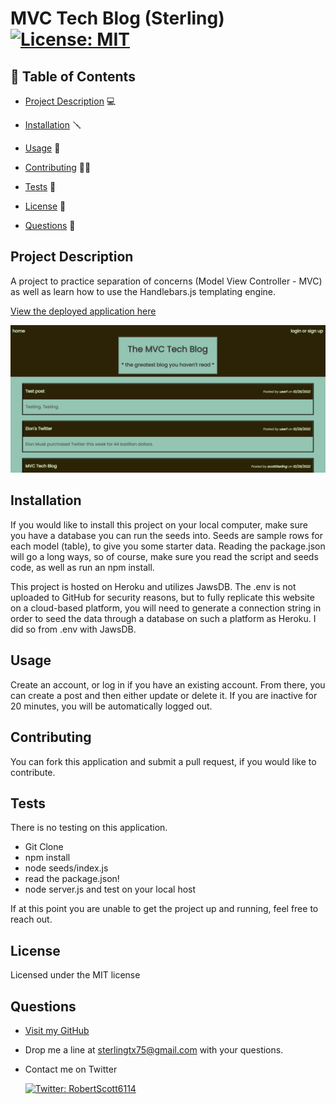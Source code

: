# MVC Tech Blog (Sterling) [![License: MIT](https://img.shields.io/badge/License-MIT-yellow.svg)](https://opensource.org/licenses/MIT)

## 📙 Table of Contents

- [Project Description](#project-description) 💻

- [Installation](#installation) 🪛

- [Usage](#usage) 🔑

- [Contributing](#contributing) 🤝🏽

- [Tests](#tests) 🧪

- [License](#license) 📃

- [Questions](#questions) 🤔

## Project Description

A project to practice separation of concerns (Model View Controller - MVC) as well as learn how to use the Handlebars.js templating engine.

[View the deployed application here](https://mvc-tech-blog-sterling.herokuapp.com/)

![screenshot](public/images/Screenshot%202022-10-29%20234227.png)

## Installation

If you would like to install this project on your local computer, make sure you have a database you can run the seeds into. Seeds are sample rows for each model (table), to give you some starter data. Reading the package.json will go a long ways, so of course, make sure you read the script and seeds code, as well as run an npm install.

This project is hosted on Heroku and utilizes JawsDB. The .env is not uploaded to GitHub for security reasons, but to fully replicate this website on a cloud-based platform, you will need to generate a connection string in order to seed the data through a database on such a platform as Heroku. I did so from .env with JawsDB.

## Usage

Create an account, or log in if you have an existing account. From there, you can create a post and then either update or delete it. If you are inactive for 20 minutes, you will be automatically logged out.

## Contributing

You can fork this application and submit a pull request, if you would like to contribute.

## Tests

There is no testing on this application.

- Git Clone
- npm install
- node seeds/index.js
- read the package.json!
- node server.js and test on your local host

If at this point you are unable to get the project up and running, feel free to reach out.

## License

Licensed under the MIT license

## Questions

- [Visit my GitHub](https://github.com/OvernightSolo)
- Drop me a line at sterlingtx75@gmail.com with your questions.
- Contact me on Twitter

  <a href="https://twitter.com/RobertScott6114">
  <img alt="Twitter: RobertScott6114" src="https://img.shields.io/twitter/follow/RobertScott6114.svg?style=social" target="_blank" />
  </a>
